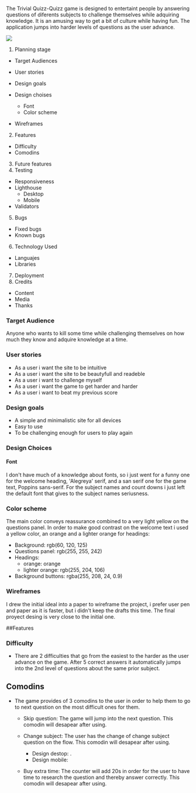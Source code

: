 

The Trivial Quizz-Quizz game is designed to entertaint people by answering questions of diferents subjects to challenge themselves while adquiring knowledge. It is an amusing way to get a bit of culture while having fun.
The application jumps into harder levels of questions as the user advance.

![](assets/images/devices-desing.jpg)


1. Planning stage
  - Target Audiences
  - User stories
  - Design goals
  - Design choises
      - Font
       - Color scheme

  - Wireframes

2. Features
  - Difficulty
  - Comodins

3. Future features
4. Testing
 - Responsiveness
 - Lighthouse
    - Desktop
    - Mobile
 - Validators

5. Bugs
 - Fixed bugs
 - Known bugs

 6. Technology Used
  - Languajes
  - Libraries

7. Deployment
8. Credits
  - Content
  - Media
  - Thanks

  ### Target Audience

  Anyone who wants to kill some time while challenging themselves on how much they know and adquire knowledge at a time.

  ### User stories

   - As a user i want the site to be intuitive
   - As a user i want the site to be beautyfull and readeble
   - As a user i want to challenge myself
   - As a user i want the game to get harder and harder
   - As a user i want to beat my previous score

   ### Design goals

   - A simple and minimalistic site for all devices
   - Easy to use
   - To be challenging enough for users to play again

  ### Design Choices

  #### Font

  I don't have much of a knowledge about fonts, so i just went for a funny one for the welcome heading, 'Alegreya' serif, and a san serif one for the game text, Poppins sans-serif. For the subject names and count downs i just left the default font that gives to  the subject names seriusness.

  ### Color scheme

  The main color conveys reassurance combined to a very light yellow on the questions panel.
  In order to make good contrast on the welcome text i used a yellow color, an orange and a lighter orange for headings:

   - Background: rgb(60, 120, 125)
   - Questions panel: rgb(255, 255, 242)
   - Headings:
       - orange: orange
       - lighter orange: rgb(255, 204, 106)
  - Background buttons: rgba(255, 208, 24, 0.9)

  ### Wireframes
  I drew the initial ideal into a paper to wireframe the project, i prefer user pen and paper as it is faster, but i didn't keep the drafts this time. The final proyect desing is very close to the initial one.

  ##Features

  ### Difficulty

   - There are 2 difficulties that go from the easiest to the harder as the user advance on the game.
  After 5 correct answers it automatically jumps into the 2nd level of questions about the same prior subject.

  [](assets/images/level-1.png)
  [](assets/images/level-2.png)

  ## Comodins

   - The game provides of 3 comodins to the user in order to help them to go to next question on the most difficult ones for them.
   [](assets/images/comodins-desktop.png)
   [](assets/images/comodins-mobile.png)

        - Skip question:
        The game will jump into the next question.
        This comodin will desapear after using.

        - Change subject:
        The user has the change of change subject question on the flow.
        This comodin will desapear after using.
           - Design destop: [](assets/images/change-subject-desktop.png).
           - Design mobile: [](assets/images/change-subject-mobile.png)
        
        - Buy extra time:
        The counter will add 20s in order for the user to have time to research the question and thereby answer correctly.
        This comodin will desapear after using.
